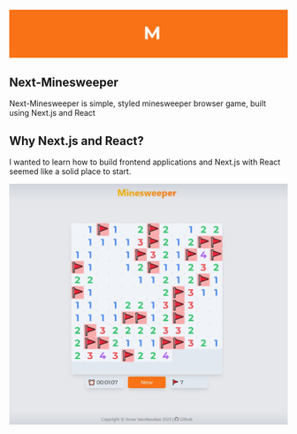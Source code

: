 ![](public/github-header.jpg)

## Next-Minesweeper

Next-Minesweeper is simple, styled minesweeper browser game, built using Next.js and React

## Why Next.js and React?

I wanted to learn how to build frontend applications and Next.js with React seemed like a solid place to start.

![](public/demo.jpg)